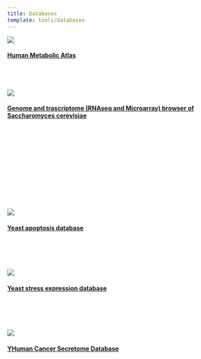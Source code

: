 ```yaml
---
title: Databases
template: tools/databases
---
```


<a href="http://www.metabolicatlas.com/">
  <img class="project-logo" src="/img/logo_hma.png">
  <h4>Human Metabolic Atlas</h4>
</a><br><br><br>

<a href="http://www.sysbio.se/Yseq/">
  <img class="project-logo" src="/img/logo_yseq.png">
  <h4>Genome and trascriptome (RNAseq and Microarray) browser of Saccharomyces cerevisiae</h4>
</a><br><br><br><br><br><br><br><br><br><br><br>

<a href="http://www.ycelldeath.com/yapoptosis/">
  <img class="project-logo" src="/img/logo_yapop.gif">
  <h4>Yeast apoptosis database</h4>
</a><br><br><br><br>

<a href="http://www.ystrexdb.com/">
  <img class="project-logo" src="/img/logo_ystrex.png">
  <h4>Yeast stress expression database</h4>
</a><br><br><br><br>

<a href="http://cancersecretome.org/">
  <img class="project-logo" src="/img/logo_hcsd.png">
  <h4>YHuman Cancer Secretome Database</h4>
</a><br><br><br><br>
